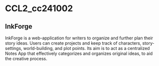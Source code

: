 # CCL2_cc241002

## InkForge

InkForge is a web-application for writers to organize and further plan their story ideas. Users can create projects and keep track of characters, story-settings, world-building, and plot points. Its aim is to act as a centralized Notes App that effectively categorizes and organizes original ideas, to aid the creative process.

